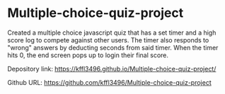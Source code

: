# Multiple-choice-quiz-project

Created a multiple choice javascript quiz that has a set timer and a high score log to compete against other users.  The timer also responds to "wrong" answers by deducting seconds from said timer.  When the timer hits 0, the end screen pops up to login their final score. 


Depository link: https://kffl3496.github.io/Multiple-choice-quiz-project/

Github URL: https://github.com/kffl3496/Multiple-choice-quiz-project
